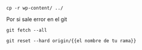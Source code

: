 `cp -r wp-content/ ../`

Por si sale error en el git

`git fetch --all`

`git reset --hard origin/{{el nombre de tu rama}}`
